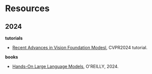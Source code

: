 # Resources





## 2024

**tutorials**

* [Recent Advances in Vision Foundation Modesl](https://vlp-tutorial.github.io/), CVPR2024 tutorial.

**books**

* [Hands-On Large Language Models](https://learning.oreilly.com/library/view/hands-on-large-language/9781098150952/), O'REILLY, 2024.

